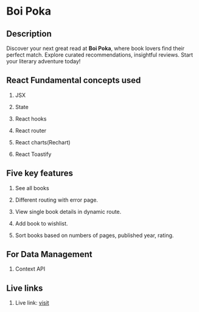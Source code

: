 # Boi Poka

## Description

Discover your next great read at **Boi Poka**, where book lovers find their perfect match. Explore curated recommendations, insightful reviews. Start your literary adventure today!

## React Fundamental concepts used

1. JSX

2. State

3. React hooks

4. React router

5. React charts(Rechart)

6. React Toastify

## Five key features

1. See all books

2. Different routing with error page.

3. View single book details in dynamic route.

4. Add book to wishlist.

5. Sort books based on numbers of pages, published year, rating.

## For Data Management

1. Context API

## Live links

1. Live link: [visit](https://sakib-333-boi-poka.netlify.app/)
